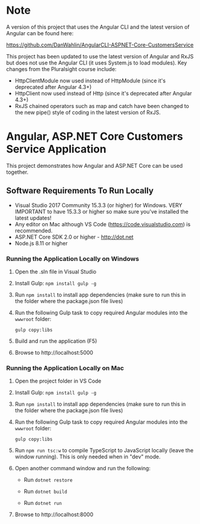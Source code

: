 # Note

A version of this project that uses the Angular CLI and the latest version of 
Angular can be found here: 

https://github.com/DanWahlin/AngularCLI-ASPNET-Core-CustomersService

This project has been updated to use the latest version of Angular and RxJS but does not use the Angular CLI (it uses System.js to load modules). Key changes from
the Pluralsight course include:

* HttpClientModule now used instead of HttpModule (since it's deprecated after Angular 4.3+)
* HttpClient now used instead of Http (since it's deprecated after Angular 4.3+) 
* RxJS chained operators such as map and catch have been changed to the new pipe() style of coding in the latest version of RxJS.

# Angular, ASP.NET Core Customers Service Application

This project demonstrates how Angular and ASP.NET Core can be used together.


## Software Requirements To Run Locally

* Visual Studio 2017 Community 15.3.3 (or higher) for Windows. VERY IMPORTANT to have 15.3.3 or higher so make sure you've installed the latest updates!
* Any editor on Mac although VS Code (https://code.visualstudio.com) is recommended.
* ASP.NET Core SDK 2.0 or higher - http://dot.net 
* Node.js 8.11 or higher

### Running the Application Locally on Windows

1. Open the .sln file in Visual Studio

1. Install Gulp: `npm install gulp -g`

1. Run `npm install` to install app dependencies (make sure to run this in the folder where the package.json file lives)

1. Run the following Gulp task to copy required Angular modules into the `wwwroot` folder: 

    `gulp copy:libs`

1. Build and run the application (F5)

1. Browse to http://localhost:5000

### Running the Application Locally on Mac

1. Open the project folder in VS Code

1. Install Gulp: `npm install gulp -g`

1. Run `npm install` to install app dependencies (make sure to run this in the folder where the package.json file lives)

1. Run the following Gulp task to copy required Angular modules into the `wwwroot` folder: 

    `gulp copy:libs`

1. Run `npm run tsc:w` to compile TypeScript to JavaScript locally (leave the window running). This is only needed when in "dev" mode.

1. Open another command window and run the following:

    * Run `dotnet restore`

    * Run `dotnet build`

    * Run `dotnet run`

1. Browse to http://localhost:8000